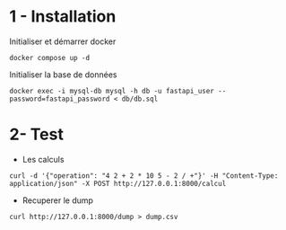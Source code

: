 1 - Installation 
=================
Initialiser et démarrer docker
```
docker compose up -d
```
Initialiser la base de données 
````
docker exec -i mysql-db mysql -h db -u fastapi_user --password=fastapi_password < db/db.sql
````
2- Test
========
 - Les calculs
```
curl -d '{"operation": "4 2 + 2 * 10 5 - 2 / +"}' -H "Content-Type: application/json" -X POST http://127.0.0.1:8000/calcul
```
 - Recuperer le dump
```
curl http://127.0.0.1:8000/dump > dump.csv 
```